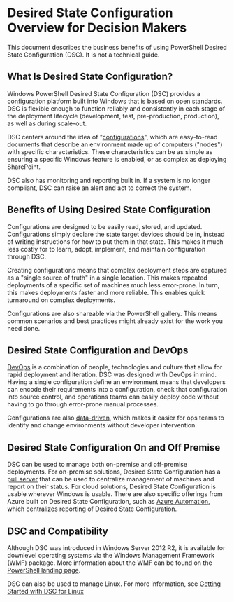 # Desired State Configuration Overview for Decision Makers #

This document describes the business benefits of using PowerShell Desired State Configuration (DSC). It is not a technical guide.

## What Is Desired State Configuration? ##

Windows PowerShell Desired State Configuration (DSC) provides a configuration platform built into Windows that is based on open standards. DSC is flexible enough to function reliably and consistently in each stage of the deployment lifecycle (development, test, pre-production, production), as well as during scale-out. 

DSC centers around the idea of "[configurations](https://msdn.microsoft.com/en-us/powershell/dsc/configurations)", which are easy-to-read documents that describe an environment made up of computers ("nodes") with specific characteristics. These characteristics can be as simple as ensuring a specific Windows feature is enabled, or as complex as deploying SharePoint. 

DSC also has monitoring and reporting built in. If a system is no longer compliant, DSC can raise an alert and act to correct the system. 

## Benefits of Using Desired State Configuration ##

Configurations are designed to be easily read, stored, and updated. Configurations simply declare the state target devices should be in, instead of writing instructions for how to put them in that state. This makes it much less costly for to learn, adopt, implement, and maintain configuration through DSC. 

Creating configurations means that complex deployment steps are captured as a "single source of truth" in a single location. This makes repeated deployments of a specific set of machines much less error-prone. In turn, this makes deployments faster and more reliable. This enables quick turnaround on complex deployments.

Configurations are also shareable via the PowerShell gallery. This means common scenarios and best practices might already exist for the work you need done.


## Desired State Configuration and DevOps ##

[DevOps](http://blogs.technet.com/b/ashleymcglone/archive/2015/11/20/devops-for-n00bs-ie-windows-people.aspx) is a combination of people, technologies and culture that allow for rapid deployment and iteration. DSC was designed with DevOps in mind. Having a single configuration define an environment means that developers can encode their requirements into a configuration, check that configuration into source control, and operations teams can easily deploy code without having to go through error-prone manual processes. 

Configurations are also [data-driven](https://msdn.microsoft.com/en-us/powershell/dsc/configdata), which makes it easier for ops teams to identify and change environments without developer intervention. 

## Desired State Configuration On and Off Premise ##

DSC can be used to manage both on-premise and off-premise deployments. For on-premise solutions, Desired State Configuration has a [pull server](https://msdn.microsoft.com/en-us/powershell/dsc/pullserver) that can be used to centralize management of machines and report on their status. For cloud solutions, Desired State Configuration is usable wherever Windows is usable. There are also specific offerings from Azure built on Desired State Configuration, such as [Azure Automation](https://azure.microsoft.com/en-us/documentation/services/automation/), which  centralizes reporting of Desired State Configuration. 

## DSC and Compatibility ##

Although DSC was introduced in Windows Server 2012 R2, it is available for downlevel operating systems via the Windows Management Framework (WMF) package. More information about the WMF can be found on the [PowerShell landing page](https://msdn.microsoft.com/en-us/powershell/). 

DSC can also be used to manage Linux. For more information, see [Getting Started with DSC for Linux](https://msdn.microsoft.com/en-us/powershell/dsc/lnxgettingstarted)